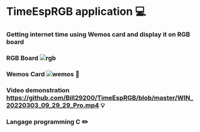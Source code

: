 # TimeEspRGB application :computer: 

### Getting internet time using Wemos card and display it on RGB board

### RGB Board ![rgb](https://github.com/Bill29200/TimeEspRGB/blob/master/ECRAN.png)
### Wemos Card ![wemos](https://user-images.githubusercontent.com/96910658/181264099-5249d5ae-d436-4dae-927c-43ed8c33490b.png) :pushpin:
### Video demonstration https://github.com/Bill29200/TimeEspRGB/blob/master/WIN_20220303_09_29_29_Pro.mp4 :bulb: 

### Langage programming C :pencil2: 
